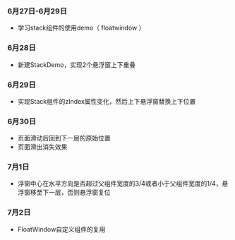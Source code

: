 ### 6月27日-6月29日
* 学习stack组件的使用demo（ floatwindow ）
### 6月28日
* 新建StackDemo，实现2个悬浮窗上下重叠
### 6月29日
* 实现Stack组件的zIndex属性变化，然后上下悬浮窗替换上下位置
### 6月30日
* 页面滑动后回到下一层的原始位置
* 页面滑出消失效果
### 7月1日
* 浮窗中心在水平方向是否超过父组件宽度的3/4或者小于父组件宽度的1/4，悬浮窗移至下一层，否则悬浮窗复位
### 7月2日
* FloatWindow自定义组件的复用
